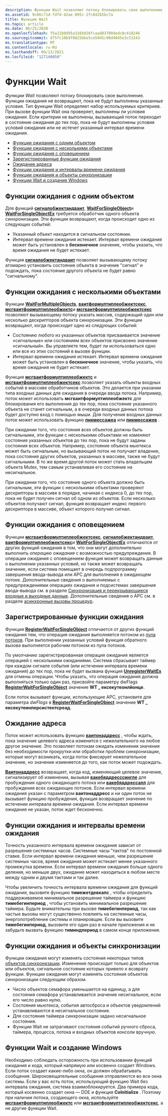 ```yaml
---
description: Функции Wait позволяют потоку блокировать свое выполнение.
ms.assetid: 9c66c71d-fdfd-42ae-895c-2fc842b5bc7a
title: Функции Wait
ms.topic: article
ms.date: 06/25/2020
ms.openlocfilehash: f5a21b0d95a316b926fcaad037004edc8c418246
ms.sourcegitcommit: d75fc10b9f0825bbe5ce5045c90d4045e3c53243
ms.translationtype: MT
ms.contentlocale: ru-RU
ms.lasthandoff: 09/13/2021
ms.locfileid: "127146050"
---
```

# <a name="wait-functions"></a>Функции Wait

*Функции Wait* позволяют потоку блокировать свое выполнение. Функции ожидания не возвращают, пока не будут выполнены указанные условия. Тип функции Wait определяет набор используемых критериев. При вызове функции Wait она проверяет, выполнены ли условия ожидания. Если критерии не выполнены, вызывающий поток переходит в состояние ожидания до тех пор, пока не будут выполнены условия условий ожидания или не истечет указанный интервал времени ожидания.

-   [Функции ожидания с одним объектом](#single-object-wait-functions)
-   [Функции ожидания с несколькими объектами](#multiple-object-wait-functions)
-   [Функции ожидания с оповещением](#alertable-wait-functions)
-   [Зарегистрированные функции ожидания](#registered-wait-functions)
-   [Ожидание адреса](#waiting-on-an-address)
-   [Функции ожидания и интервалы времени ожидания](#wait-functions-and-time-out-intervals)
-   [Функции ожидания и объекты синхронизации](#wait-functions-and-synchronization-objects)
-   [Функции Wait и создание Windows](#wait-functions-and-creating-windows)

## <a name="single-object-wait-functions"></a>Функции ожидания с одним объектом

Для функций [**сигналобжектандваит**](/windows/win32/api/synchapi/nf-synchapi-signalobjectandwait), [**WaitForSingleObject**](/windows/win32/api/synchapi/nf-synchapi-waitforsingleobject)и [**WaitForSingleObjectEx**](/windows/win32/api/synchapi/nf-synchapi-waitforsingleobjectex) требуется обработчик одного объекта синхронизации. Эти функции возвращают, когда происходит одно из следующих событий:

-   Указанный объект находится в сигнальном состоянии.
-   Интервал времени ожидания истекает. Интервал времени ожидания может быть установлен в **бесконечное** значение, чтобы указать, что время ожидания не будет истекает.

Функция [**сигналобжектандваит**](/windows/win32/api/synchapi/nf-synchapi-signalobjectandwait) позволяет вызывающему потоку атомарно установить состояние объекта в значение "сигнал" и подождать, пока состояние другого объекта не будет равно "сигнальному".

## <a name="multiple-object-wait-functions"></a>Функции ожидания с несколькими объектами

Функции [**WaitForMultipleObjects**](/windows/win32/api/synchapi/nf-synchapi-waitformultipleobjects), [**ваитформултиплеобжектсекс**](/windows/win32/api/synchapi/nf-synchapi-waitformultipleobjectsex), [**мсгваитформултиплеобжектс**](/windows/desktop/api/Winuser/nf-winuser-msgwaitformultipleobjects)и [**мсгваитформултиплеобжектсекс**](/windows/desktop/api/Winuser/nf-winuser-msgwaitformultipleobjectsex) позволяют вызывающему потоку указать массив, содержащий один или несколько дескрипторов объекта синхронизации. Эти функции возвращают, когда происходит одно из следующих событий:

-   Состоянию любого из указанных объектов присваивается значение «сигнальные» или состояниям всех объектов присвоено значение «сигнальный». Вы управляете тем, будет ли использоваться одно или все из этих состояний в вызове функции.
-   Интервал времени ожидания истекает. Интервал времени ожидания может быть установлен в **бесконечное** значение, чтобы указать, что время ожидания не будет истекает.

Функция [**мсгваитформултиплеобжектс**](/windows/desktop/api/Winuser/nf-winuser-msgwaitformultipleobjects) и [**мсгваитформултиплеобжектсекс**](/windows/desktop/api/Winuser/nf-winuser-msgwaitformultipleobjectsex) позволяет указать объекты входных событий в массиве обработчиков объектов. Это делается при указании типа входных данных для ожидания в очереди ввода потока. Например, поток может использовать **мсгваитформултиплеобжектс** для блокирования его выполнения до тех пор, пока состояние указанного объекта не станет сигнальным, а в очереди входных данных потока будет доступно вход с помощью мыши. Для получения входных данных [](/windows/win32/api/winuser/nf-winuser-getmessage) поток может использовать функцию [**пикмессажеа**](/windows/win32/api/winuser/nf-winuser-peekmessagea) или [**пикмессажев**](/windows/win32/api/winuser/nf-winuser-peekmessagew) .

При ожидании того, что состояния всех объектов должны быть сигнальными, эти функции с несколькими объектами не изменяют состояния указанных объектов до тех пор, пока не будут заданы состояния всех объектов. Например, состояние объекта мьютекса может быть сигнальным, но вызывающий поток не получает владение, пока состояния других объектов, указанных в массиве, также не будут сигнальными. В то же время другой поток может стать владельцем объекта Mutex, тем самым устанавливая его состояние на несигнальное.

При ожидании того, что состояние одного объекта должно быть сигнальным, эти функции с несколькими объектами проверяют дескрипторы в массиве в порядке, начиная с индекса 0, до тех пор, пока не будет получен сигнал об одном из объектов. Если несколько объектов получают сигнал, функция возвращает индекс первого дескриптора в массиве, объект которого получил сигнал.

## <a name="alertable-wait-functions"></a>Функции ожидания с оповещением

Функции [**мсгваитформултиплеобжектсекс**](/windows/desktop/api/Winuser/nf-winuser-msgwaitformultipleobjectsex), [**сигналобжектандваит**](/windows/win32/api/synchapi/nf-synchapi-signalobjectandwait), [**ваитформултиплеобжектсекс**](/windows/win32/api/synchapi/nf-synchapi-waitformultipleobjectsex)и [**WaitForSingleObjectEx**](/windows/win32/api/synchapi/nf-synchapi-waitforsingleobjectex) отличаются от других функций ожидания в том, что они могут дополнительно выполнить *операцию ожидания* с возможностью предупреждения. В операции ожидания с оповещением функция может возвращать данные о выполнении указанных условий, но также может возвращать значение, если система помещает в очередь подпрограмму завершения ввода-вывода или APC для выполнения в ожидающем потоке. Дополнительные сведения о выполняемых с предупреждениями операциях ожидания и подсистемах завершения ввода-вывода см. в разделе [Синхронизация и перекрывающиеся входные и выходные данные](synchronization-and-overlapped-input-and-output.md). Дополнительные сведения о APC см. в разделе [асинхронные вызовы процедур](asynchronous-procedure-calls.md).

## <a name="registered-wait-functions"></a>Зарегистрированные функции ожидания

Функция [**RegisterWaitForSingleObject**](/windows/desktop/api/WinBase/nf-winbase-registerwaitforsingleobject) отличается от других функций ожидания тем, что операция ожидания выполняется потоком из [пула потоков](../procthread/thread-pooling.md). При выполнении указанных условий функция обратного вызова выполняется рабочим потоком из пула потоков.

По умолчанию зарегистрированная операция ожидания является операцией с несколькими ожиданиями. Система сбрасывает таймер при каждом сигнале события (или истечении интервала времени ожидания) до тех пор, пока не будет вызвана функция [**UnregisterWaitEx**](unregisterwaitex.md) для отмены операции. Чтобы указать, что операция ожидания должна выполняться только один раз, присвойте  параметру dwFlags [**RegisterWaitForSingleObject**](/windows/desktop/api/WinBase/nf-winbase-registerwaitforsingleobject) значение **WT \_ ексекутеонлйонце**.

Если поток вызывает функции, использующие APC, установите для параметра *dwFlags* в [**RegisterWaitForSingleObject**](/windows/desktop/api/WinBase/nf-winbase-registerwaitforsingleobject) значение **WT \_ ексекутеинперсистентсреад**.

## <a name="waiting-on-an-address"></a>Ожидание адреса

Поток может использовать функцию [**ваитонаддресс**](/windows/desktop/api/SynchAPI/nf-synchapi-waitonaddress) , чтобы ждать, пока значение целевого адреса изменится с нежелательного на любое другое значение. Это позволяет потокам ожидать изменения значения без необходимости прокрутки или обработки проблем синхронизации, которые могут возникать, когда поток фиксирует нежелательное значение, но значение изменяется до того, как поток может подождать.

[**Ваитонаддресс**](/windows/desktop/api/SynchAPI/nf-synchapi-waitonaddress) возвращает, когда код, изменяющий целевое значение, сигнализирует об изменении, вызывая [**вакебяддресссингле**](/windows/desktop/api/SynchAPI/nf-synchapi-wakebyaddresssingle) для пробуждения одного ожидающего потока или [**вакебяддрессалл**](/windows/desktop/api/SynchAPI/nf-synchapi-wakebyaddressall) для пробуждения всех ожидающих потоков. Если интервал времени ожидания указан с параметром **ваитонаддресс** и ни один поток не вызывает функцию пробуждения, функция возвращает значение по истечении интервала времени ожидания. Если интервал времени ожидания не указан, поток ждет бесконечно.

## <a name="wait-functions-and-time-out-intervals"></a>Функции ожидания и интервалы времени ожидания

Точность указанного интервала времени ожидания зависит от разрешения системных часов. Системные часы "тактов" по постоянной ставке. Если интервал времени ожидания меньше, чем разрешение системных часов, время ожидания может истекает менее указанного промежутка времени. Если интервал времени ожидания больше одного деления, но меньше двух, ожидание может находиться в любом месте между одним и двумя тактами и так далее.

Чтобы увеличить точность интервала времени ожидания для функций ожидания, вызовите функцию **тимежетдевкапс** , чтобы определить поддерживаемое минимальное разрешение таймера и функцию **тимебегинпериод** , чтобы установить минимальное разрешение таймера. Будьте внимательны при вызове **тимебегинпериод**, так как частые вызовы могут существенно повлиять на системные часы, энергопотребление системы и планировщик. Если вы вызовите **тимебегинпериод**, вызовите его один раз в начале приложения и не забудьте вызвать функцию **тиминдпериод** в самом конце приложения.

## <a name="wait-functions-and-synchronization-objects"></a>Функции ожидания и объекты синхронизации

Функции ожидания могут изменять состояния некоторых типов [объектов синхронизации](synchronization-objects.md). Изменение происходит только для объектов или объектов, сигнальное состояние которых привело к возврату функции. Функции ожидания могут изменять состояния объектов синхронизации следующим образом.

-   Число объектов семафора уменьшается на единицу, а для состояния семафора устанавливается значение несигнальное, если его число равно нулю.
-   Состояния мьютекса, события автосброса и объектов уведомлений устанавливаются в несигнальное состояние.
-   Для состояния таймера синхронизации задано несигнальное состояние.
-   Функции Wait не затрагивают состояния событий ручного сброса, таймера, процесса, потока и входных объектов консоли вручную.

## <a name="wait-functions-and-creating-windows"></a>Функции Wait и создание Windows

Необходимо соблюдать осторожность при использовании функций ожидания и кода, который напрямую или косвенно создает Windows. Если поток создает какие-либо окна, он должен обрабатывать сообщения. Широковещательные сообщения отправляются во все окна системы. Если у вас есть поток, использующий функцию Wait без интервала ожидания, система взаимоблокируется. Два примера кода, который косвенно создает окна — DDE и функция **CoInitialize** . Поэтому при наличии потока, создающего окна, используйте [**мсгваитформултиплеобжектс**](/windows/desktop/api/Winuser/nf-winuser-msgwaitformultipleobjects) или [**мсгваитформултиплеобжектсекс**](/windows/desktop/api/Winuser/nf-winuser-msgwaitformultipleobjectsex), а не другие функции Wait.

 

 
